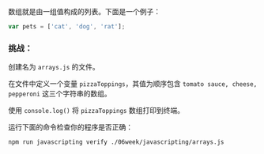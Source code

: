 数组就是由一组值构成的列表。下面是一个例子：

```js
var pets = ['cat', 'dog', 'rat'];
```

### 挑战：

创建名为 `arrays.js` 的文件。

在文件中定义一个变量 `pizzaToppings`，其值为顺序包含 `tomato sauce, cheese, pepperoni` 这三个字符串的数组。

使用 `console.log()` 将 `pizzaToppings` 数组打印到终端。

运行下面的命令检查你的程序是否正确：

```bash
npm run javascripting verify ./06week/javascripting/arrays.js
```
